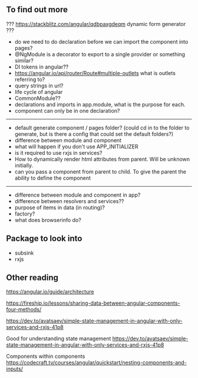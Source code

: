 ## To find out more

??? https://stackblitz.com/angular/qdbpaxgdeqm dynamic form generator ???

- do we need to do declaration before we can import the component into pages?
- @NgModule is a decorator to export to a single provider or something similar?
- DI tokens in angular??
- https://angular.io/api/router/Route#multiple-outlets what is outlets referring to?
- query strings in url?
- life cycle of angular
- CommonModule??
- declarations and imports in app.module, what is the purpose for each.
- component can only be in one declaration?

---

- default generate component / pages folder? (could cd in to the folder to generate, but is there a config that could set the default folders?)
- difference between module and component
- what will happen if you don't use APP_INITIALIZER
- is it required to use rxjs in services?
- How to dynamically render html attributes from parent. Will be unknown initially.
- can you pass a component from parent to child. To give the parent the ability to define the component

---

- difference between module and component in app?
- difference between resolvers and services??
- purpose of items in data (in routing)?
- factory?
- what does browserinfo do?

## Package to look into

- subsink
- rxjs

## Other reading

https://angular.io/guide/architecture

https://fireship.io/lessons/sharing-data-between-angular-components-four-methods/

https://dev.to/avatsaev/simple-state-management-in-angular-with-only-services-and-rxjs-41p8

Good for understanding state management
https://dev.to/avatsaev/simple-state-management-in-angular-with-only-services-and-rxjs-41p8

Components within components
https://codecraft.tv/courses/angular/quickstart/nesting-components-and-inputs/
